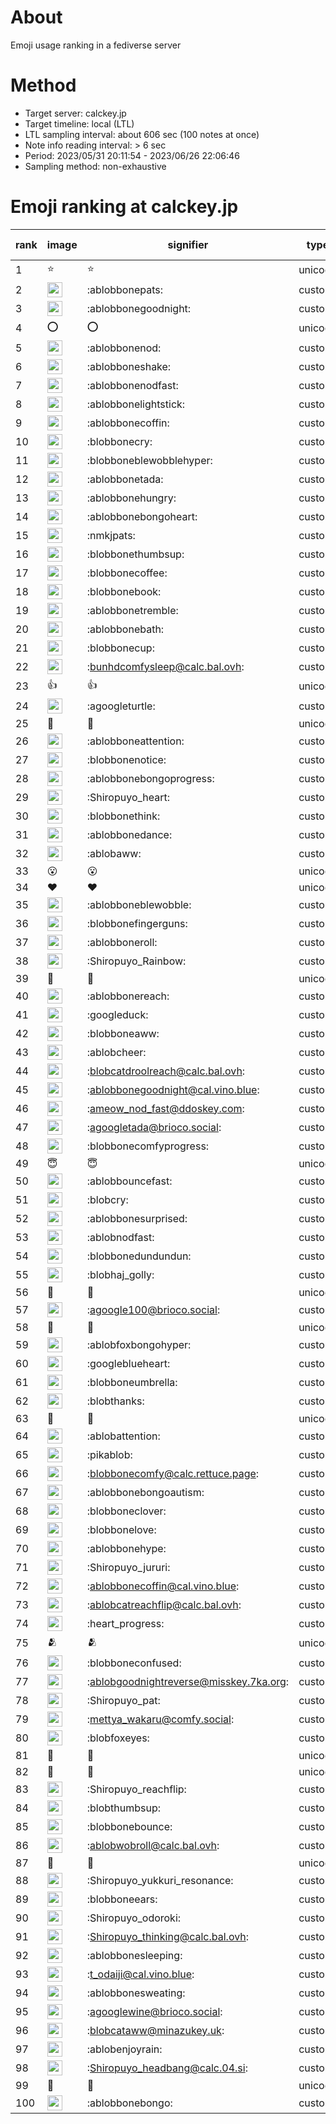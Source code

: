 # About
Emoji usage ranking in a fediverse server

# Method
- Target server: calckey.jp
- Target timeline: local (LTL)
- LTL sampling interval: about 606 sec (100 notes at once)
- Note info reading interval: > 6 sec
- Period: 2023/05/31 20:11:54 - 2023/06/26 22:06:46 
- Sampling method: non-exhaustive

# Emoji ranking at calckey.jp

|rank|image|signifier|type|frequency score|
|----|----|----|----|----|
|1|⭐|⭐|unicode|498|
|2|<img height="24" src="https://calckey.jp/emoji/ablobbonepats.webp">|:ablobbonepats:|custom|127|
|3|<img height="24" src="https://calckey.jp/emoji/ablobbonegoodnight.webp">|:ablobbonegoodnight:|custom|49|
|4|⭕|⭕|unicode|48|
|5|<img height="24" src="https://calckey.jp/emoji/ablobbonenod.webp">|:ablobbonenod:|custom|46|
|6|<img height="24" src="https://calckey.jp/emoji/ablobboneshake.webp">|:ablobboneshake:|custom|39|
|7|<img height="24" src="https://calckey.jp/emoji/ablobbonenodfast.webp">|:ablobbonenodfast:|custom|38|
|8|<img height="24" src="https://calckey.jp/emoji/ablobbonelightstick.webp">|:ablobbonelightstick:|custom|29|
|9|<img height="24" src="https://calckey.jp/emoji/ablobbonecoffin.webp">|:ablobbonecoffin:|custom|25|
|10|<img height="24" src="https://calckey.jp/emoji/blobbonecry.webp">|:blobbonecry:|custom|25|
|11|<img height="24" src="https://calckey.jp/emoji/blobboneblewobblehyper.webp">|:blobboneblewobblehyper:|custom|20|
|12|<img height="24" src="https://calckey.jp/emoji/ablobbonetada.webp">|:ablobbonetada:|custom|20|
|13|<img height="24" src="https://calckey.jp/emoji/ablobbonehungry.webp">|:ablobbonehungry:|custom|20|
|14|<img height="24" src="https://calckey.jp/emoji/ablobbonebongoheart.webp">|:ablobbonebongoheart:|custom|18|
|15|<img height="24" src="https://calckey.jp/emoji/nmkjpats.webp">|:nmkjpats:|custom|15|
|16|<img height="24" src="https://calckey.jp/emoji/blobbonethumbsup.webp">|:blobbonethumbsup:|custom|14|
|17|<img height="24" src="https://calckey.jp/emoji/blobbonecoffee.webp">|:blobbonecoffee:|custom|14|
|18|<img height="24" src="https://calckey.jp/emoji/blobbonebook.webp">|:blobbonebook:|custom|12|
|19|<img height="24" src="https://calckey.jp/emoji/ablobbonetremble.webp">|:ablobbonetremble:|custom|12|
|20|<img height="24" src="https://calckey.jp/emoji/ablobbonebath.webp">|:ablobbonebath:|custom|11|
|21|<img height="24" src="https://calckey.jp/emoji/blobbonecup.webp">|:blobbonecup:|custom|11|
|22|<img height="24" src="https://calckey.jp/emoji/bunhdcomfysleep.webp">|:bunhdcomfysleep@calc.bal.ovh:|custom|10|
|23|👍|👍|unicode|10|
|24|<img height="24" src="https://calckey.jp/emoji/agoogleturtle.webp">|:agoogleturtle:|custom|9|
|25|🎉|🎉|unicode|9|
|26|<img height="24" src="https://calckey.jp/emoji/ablobboneattention.webp">|:ablobboneattention:|custom|8|
|27|<img height="24" src="https://calckey.jp/emoji/blobbonenotice.webp">|:blobbonenotice:|custom|8|
|28|<img height="24" src="https://calckey.jp/emoji/ablobbonebongoprogress.webp">|:ablobbonebongoprogress:|custom|8|
|29|<img height="24" src="https://calckey.jp/emoji/Shiropuyo_heart.webp">|:Shiropuyo_heart:|custom|8|
|30|<img height="24" src="https://calckey.jp/emoji/blobbonethink.webp">|:blobbonethink:|custom|8|
|31|<img height="24" src="https://calckey.jp/emoji/ablobbonedance.webp">|:ablobbonedance:|custom|7|
|32|<img height="24" src="https://calckey.jp/emoji/ablobaww.webp">|:ablobaww:|custom|7|
|33|😮|😮|unicode|6|
|34|❤|❤|unicode|6|
|35|<img height="24" src="https://calckey.jp/emoji/ablobboneblewobble.webp">|:ablobboneblewobble:|custom|6|
|36|<img height="24" src="https://calckey.jp/emoji/blobbonefingerguns.webp">|:blobbonefingerguns:|custom|6|
|37|<img height="24" src="https://calckey.jp/emoji/ablobboneroll.webp">|:ablobboneroll:|custom|5|
|38|<img height="24" src="https://calckey.jp/emoji/Shiropuyo_Rainbow.webp">|:Shiropuyo_Rainbow:|custom|5|
|39|🤝|🤝|unicode|5|
|40|<img height="24" src="https://calckey.jp/emoji/ablobbonereach.webp">|:ablobbonereach:|custom|5|
|41|<img height="24" src="https://calckey.jp/emoji/googleduck.webp">|:googleduck:|custom|5|
|42|<img height="24" src="https://calckey.jp/emoji/blobboneaww.webp">|:blobboneaww:|custom|4|
|43|<img height="24" src="https://calckey.jp/emoji/ablobcheer.webp">|:ablobcheer:|custom|4|
|44|<img height="24" src="https://calckey.jp/emoji/blobcatdroolreach.webp">|:blobcatdroolreach@calc.bal.ovh:|custom|4|
|45|<img height="24" src="https://calckey.jp/emoji/ablobbonegoodnight.webp">|:ablobbonegoodnight@cal.vino.blue:|custom|4|
|46|<img height="24" src="https://calckey.jp/emoji/ameow_nod_fast.webp">|:ameow_nod_fast@ddoskey.com:|custom|4|
|47|<img height="24" src="https://calckey.jp/emoji/agoogletada.webp">|:agoogletada@brioco.social:|custom|4|
|48|<img height="24" src="https://calckey.jp/emoji/blobbonecomfyprogress.webp">|:blobbonecomfyprogress:|custom|4|
|49|😇|😇|unicode|4|
|50|<img height="24" src="https://calckey.jp/emoji/ablobbouncefast.webp">|:ablobbouncefast:|custom|4|
|51|<img height="24" src="https://calckey.jp/emoji/blobcry.webp">|:blobcry:|custom|4|
|52|<img height="24" src="https://calckey.jp/emoji/ablobbonesurprised.webp">|:ablobbonesurprised:|custom|4|
|53|<img height="24" src="https://calckey.jp/emoji/ablobnodfast.webp">|:ablobnodfast:|custom|4|
|54|<img height="24" src="https://calckey.jp/emoji/blobbonedundundun.webp">|:blobbonedundundun:|custom|4|
|55|<img height="24" src="https://calckey.jp/emoji/blobhaj_golly.webp">|:blobhaj_golly:|custom|3|
|56|🦀|🦀|unicode|3|
|57|<img height="24" src="https://calckey.jp/emoji/agoogle100.webp">|:agoogle100@brioco.social:|custom|3|
|58|🍔|🍔|unicode|3|
|59|<img height="24" src="https://calckey.jp/emoji/ablobfoxbongohyper.webp">|:ablobfoxbongohyper:|custom|3|
|60|<img height="24" src="https://calckey.jp/emoji/googleblueheart.webp">|:googleblueheart:|custom|3|
|61|<img height="24" src="https://calckey.jp/emoji/blobboneumbrella.webp">|:blobboneumbrella:|custom|3|
|62|<img height="24" src="https://calckey.jp/emoji/blobthanks.webp">|:blobthanks:|custom|3|
|63|🍆|🍆|unicode|3|
|64|<img height="24" src="https://calckey.jp/emoji/ablobattention.webp">|:ablobattention:|custom|3|
|65|<img height="24" src="https://calckey.jp/emoji/pikablob.webp">|:pikablob:|custom|3|
|66|<img height="24" src="https://calckey.jp/emoji/blobbonecomfy.webp">|:blobbonecomfy@calc.rettuce.page:|custom|3|
|67|<img height="24" src="https://calckey.jp/emoji/ablobbonebongoautism.webp">|:ablobbonebongoautism:|custom|3|
|68|<img height="24" src="https://calckey.jp/emoji/blobboneclover.webp">|:blobboneclover:|custom|3|
|69|<img height="24" src="https://calckey.jp/emoji/blobbonelove.webp">|:blobbonelove:|custom|3|
|70|<img height="24" src="https://calckey.jp/emoji/ablobbonehype.webp">|:ablobbonehype:|custom|3|
|71|<img height="24" src="https://calckey.jp/emoji/Shiropuyo_jururi.webp">|:Shiropuyo_jururi:|custom|3|
|72|<img height="24" src="https://calckey.jp/emoji/ablobbonecoffin.webp">|:ablobbonecoffin@cal.vino.blue:|custom|3|
|73|<img height="24" src="https://calckey.jp/emoji/ablobcatreachflip.webp">|:ablobcatreachflip@calc.bal.ovh:|custom|3|
|74|<img height="24" src="https://calckey.jp/emoji/heart_progress.webp">|:heart_progress:|custom|3|
|75|🫂|🫂|unicode|3|
|76|<img height="24" src="https://calckey.jp/emoji/blobboneconfused.webp">|:blobboneconfused:|custom|3|
|77|<img height="24" src="https://calckey.jp/emoji/ablobgoodnightreverse.webp">|:ablobgoodnightreverse@misskey.7ka.org:|custom|3|
|78|<img height="24" src="https://calckey.jp/emoji/Shiropuyo_pat.webp">|:Shiropuyo_pat:|custom|2|
|79|<img height="24" src="https://calckey.jp/emoji/mettya_wakaru.webp">|:mettya_wakaru@comfy.social:|custom|2|
|80|<img height="24" src="https://calckey.jp/emoji/blobfoxeyes.webp">|:blobfoxeyes:|custom|2|
|81|🤯|🤯|unicode|2|
|82|🦆|🦆|unicode|2|
|83|<img height="24" src="https://calckey.jp/emoji/Shiropuyo_reachflip.webp">|:Shiropuyo_reachflip:|custom|2|
|84|<img height="24" src="https://calckey.jp/emoji/blobthumbsup.webp">|:blobthumbsup:|custom|2|
|85|<img height="24" src="https://calckey.jp/emoji/blobbonebounce.webp">|:blobbonebounce:|custom|2|
|86|<img height="24" src="https://calckey.jp/emoji/ablobwobroll.webp">|:ablobwobroll@calc.bal.ovh:|custom|2|
|87|🍚|🍚|unicode|2|
|88|<img height="24" src="https://calckey.jp/emoji/Shiropuyo_yukkuri_resonance.webp">|:Shiropuyo_yukkuri_resonance:|custom|2|
|89|<img height="24" src="https://calckey.jp/emoji/blobboneears.webp">|:blobboneears:|custom|2|
|90|<img height="24" src="https://calckey.jp/emoji/Shiropuyo_odoroki.webp">|:Shiropuyo_odoroki:|custom|2|
|91|<img height="24" src="https://calckey.jp/emoji/Shiropuyo_thinking.webp">|:Shiropuyo_thinking@calc.bal.ovh:|custom|2|
|92|<img height="24" src="https://calckey.jp/emoji/ablobbonesleeping.webp">|:ablobbonesleeping:|custom|2|
|93|<img height="24" src="https://calckey.jp/emoji/t_odaiji.webp">|:t_odaiji@cal.vino.blue:|custom|2|
|94|<img height="24" src="https://calckey.jp/emoji/ablobbonesweating.webp">|:ablobbonesweating:|custom|2|
|95|<img height="24" src="https://calckey.jp/emoji/agooglewine.webp">|:agooglewine@brioco.social:|custom|2|
|96|<img height="24" src="https://calckey.jp/emoji/blobcataww.webp">|:blobcataww@minazukey.uk:|custom|2|
|97|<img height="24" src="https://calckey.jp/emoji/ablobenjoyrain.webp">|:ablobenjoyrain:|custom|2|
|98|<img height="24" src="https://calckey.jp/emoji/Shiropuyo_headbang.webp">|:Shiropuyo_headbang@calc.04.si:|custom|2|
|99|🍟|🍟|unicode|2|
|100|<img height="24" src="https://calckey.jp/emoji/ablobbonebongo.webp">|:ablobbonebongo:|custom|2|

